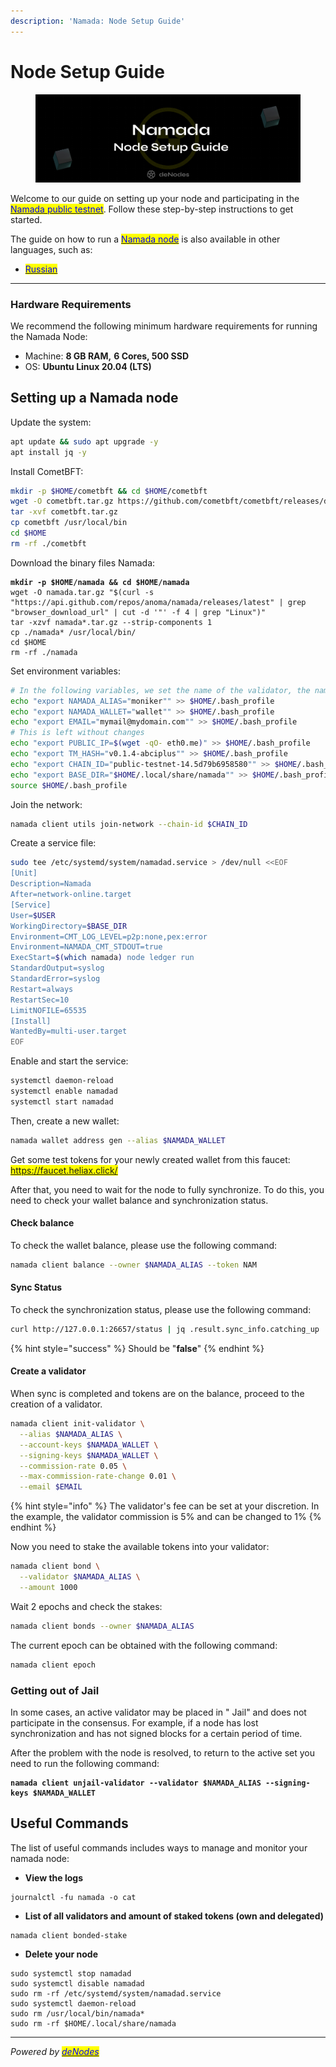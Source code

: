 ```yaml
---
description: 'Namada: Node Setup Guide'
---
```


# Node Setup Guide

<figure><img src="../../.gitbook/assets/Twitter header - 9.png" alt=""><figcaption></figcaption></figure>

Welcome to our guide on setting up your node and participating in the [<mark style="color:blue;">Namada public testnet</mark>](https://docs.namada.net/networks/testnets). Follow these step-by-step instructions to get started.

The guide on how to run a [<mark style="color:blue;">Namada node</mark>](./) is also available in other languages, such as:

* [<mark style="color:blue;">Russian</mark>](russian.md)

***

### Hardware Requirements <a href="#hardware-requirements" id="hardware-requirements"></a>

We recommend the following minimum hardware requirements for running the Namada Node:

* Machine: **8 GB RAM,** **6 Cores, 500 SSD**
* OS: **Ubuntu Linux 20.04 (LTS)**

## Setting up a Namada node

Update the system:

```bash
apt update && sudo apt upgrade -y
apt install jq -y
```

Install CometBFT:

```bash
mkdir -p $HOME/cometbft && cd $HOME/cometbft
wget -O cometbft.tar.gz https://github.com/cometbft/cometbft/releases/download/v0.37.2/cometbft_0.37.2_linux_amd64.tar.gz
tar -xvf cometbft.tar.gz
cp cometbft /usr/local/bin
cd $HOME
rm -rf ./cometbft
```

Download the binary files Namada:

<pre class="language-bash"><code class="lang-bash"><strong>mkdir -p $HOME/namada &#x26;&#x26; cd $HOME/namada
</strong>wget -O namada.tar.gz "$(curl -s "https://api.github.com/repos/anoma/namada/releases/latest" | grep "browser_download_url" | cut -d '"' -f 4 | grep "Linux")"
tar -xzvf namada*.tar.gz --strip-components 1
cp ./namada* /usr/local/bin/
cd $HOME
rm -rf ./namada
</code></pre>

Set environment variables:

```bash
# In the following variables, we set the name of the validator, the name of the wallet and your email
echo "export NAMADA_ALIAS="moniker"" >> $HOME/.bash_profile
echo "export NAMADA_WALLET="wallet"" >> $HOME/.bash_profile
echo "export EMAIL="mymail@mydomain.com"" >> $HOME/.bash_profile
# This is left without changes
echo "export PUBLIC_IP=$(wget -qO- eth0.me)" >> $HOME/.bash_profile
echo "export TM_HASH="v0.1.4-abciplus"" >> $HOME/.bash_profile
echo "export CHAIN_ID="public-testnet-14.5d79b6958580"" >> $HOME/.bash_profile
echo "export BASE_DIR="$HOME/.local/share/namada"" >> $HOME/.bash_profile
source $HOME/.bash_profile
```

Join the network:

```bash
namada client utils join-network --chain-id $CHAIN_ID
```

Create a service file:

```bash
sudo tee /etc/systemd/system/namadad.service > /dev/null <<EOF
[Unit]
Description=Namada
After=network-online.target
[Service]
User=$USER
WorkingDirectory=$BASE_DIR
Environment=CMT_LOG_LEVEL=p2p:none,pex:error
Environment=NAMADA_CMT_STDOUT=true
ExecStart=$(which namada) node ledger run 
StandardOutput=syslog
StandardError=syslog
Restart=always
RestartSec=10
LimitNOFILE=65535
[Install]
WantedBy=multi-user.target
EOF
```

Enable and start the service:

```bash
systemctl daemon-reload
systemctl enable namadad
systemctl start namadad
```

Then, create a new wallet:

```bash
namada wallet address gen --alias $NAMADA_WALLET
```

Get some test tokens for your newly created wallet from this faucet: <mark style="color:blue;">https://faucet.heliax.click/</mark>

After that, you need to wait for the node to fully synchronize. To do this, you need to check your wallet balance and synchronization status.

#### Check balance

To check the wallet balance, please use the following command:

```bash
namada client balance --owner $NAMADA_ALIAS --token NAM
```

#### Sync Status&#x20;

To check the synchronization status, please use the following command:

```bash
curl http://127.0.0.1:26657/status | jq .result.sync_info.catching_up
```

{% hint style="success" %}
Should be "**false**"
{% endhint %}

#### Create a validator

When sync is completed and tokens are on the balance, proceed to the creation of a validator.

```bash
namada client init-validator \
  --alias $NAMADA_ALIAS \
  --account-keys $NAMADA_WALLET \
  --signing-keys $NAMADA_WALLET \
  --commission-rate 0.05 \
  --max-commission-rate-change 0.01 \
  --email $EMAIL
```

{% hint style="info" %}
The validator's fee can be set at your discretion. In the example, the validator commission is 5% and can be changed to 1%
{% endhint %}

Now you need to stake the available tokens into your validator:

```bash
namada client bond \
  --validator $NAMADA_ALIAS \
  --amount 1000
```

Wait 2 epochs and check the stakes:

```bash
namada client bonds --owner $NAMADA_ALIAS
```

The current epoch can be obtained with the following command:

```bash
namada client epoch
```

### Getting out of Jail

In some cases, an active validator may be placed in " Jail" and does not participate in the consensus. For example, if a node has lost synchronization and has not signed blocks for a certain period of time.&#x20;

After the problem with the node is resolved, to return to the active set you need to run the following command:

<pre class="language-bash"><code class="lang-bash"><strong>namada client unjail-validator --validator $NAMADA_ALIAS --signing-keys $NAMADA_WALLET
</strong></code></pre>

## Useful Commands

The list of useful commands includes ways to manage and monitor your namada node:

* **View the logs**

```
journalctl -fu namada -o cat
```

* **List of all validators and amount of staked tokens (own and delegated)**

```
namada client bonded-stake
```

* **Delete your node**

```
sudo systemctl stop namadad
sudo systemctl disable namadad
sudo rm -rf /etc/systemd/system/namadad.service
sudo systemctl daemon-reload
sudo rm /usr/local/bin/namada*
sudo rm -rf $HOME/.local/share/namada
```

***

_Powered by_ [_<mark style="color:blue;">deNodes</mark>_](https://twitter.com/deNodes\_)
